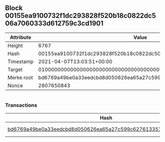 ## Block 00155ea9100732f1dc293828f520b18c0822dc506a7060333d612759c3cd1901

Attribute | Value
--- | ---
Height | 6767
Hash | 00155ea9100732f1dc293828f520b18c0822dc506a7060333d612759c3cd1901
Timestamp | 2021-04-07T13:03:51+00:00
Target | 0100000000000000000000000000000000000000000000000000000000000000
Merke root | bd6769a49be0a33eedcbd8d050626ea65a27c599c627613351a75b4b447069ec
Nonce | 2807650843

```

```

### Transactions

Hash | Amount
--- | ---
[bd6769a49be0a33eedcbd8d050626ea65a27c599c627613351a75b4b447069ec](bd6769a49be0a33eedcbd8d050626ea65a27c599c627613351a75b4b447069ec.md) | 10.00000000 SKEPTI 
